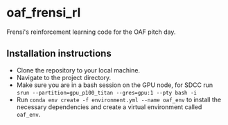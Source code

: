 # oaf_frensi_rl
Frensi's reinforcement learning code for the OAF pitch day.

## Installation instructions

- Clone the repository to your local machine.
- Navigate to the project directory.
- Make sure you are in a bash session on the GPU node, for SDCC run 
``srun --partition=gpu_p100_titan --gres=gpu:1 --pty bash -i``
- Run `conda env create -f environment.yml --name oaf_env` to install the necessary dependencies and create
  a virtual environment called `oaf_env`.

